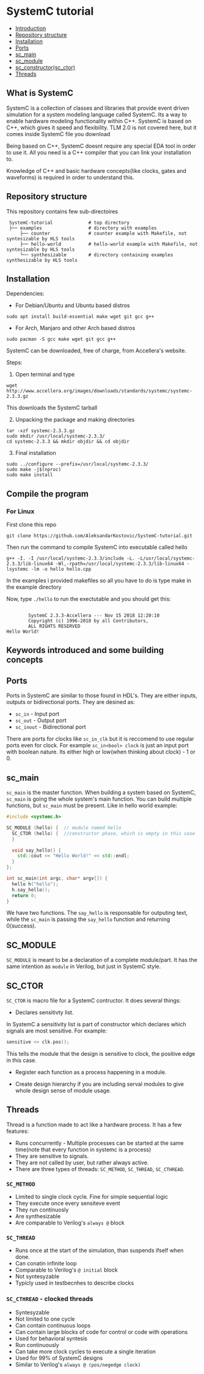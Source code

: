 # SystemC tutorial

- [Introduction](#what-is-systemc)
- [Repository structure](#repository-structure)
- [Installation](#installation)
- [Ports](#ports)
- [sc_main](#sc_main)
- [sc_module](#sc_module)
- [sc_constructor(sc_ctor)](#sc_ctor)
- [Threads](#threads)
## What is SystemC

SystemC is a collection of classes and libraries that provide event driven simulation for a system modeling language called SystemC. Its a way to enable hardware modeling functionality within C++. SystemC is based on C++, which gives it speed and flexibility. TLM 2.0 is not covered here, but it comes inside SystemC file you download

Being based on C++, SystemC doesnt require any special EDA tool in order to use it. All you need is a C++ compiler that you can link your installation to.

Knowledge of C++ and basic hardware concepts(like clocks, gates and waveforms) is required in order to understand this.

## Repository structure

This repository contains few sub-directoires

     SystemC-tutorial             # top directory
     ├── examples                 # directory with examples
         ├── counter              # counter example with Makefile, not syntesizable by HLS tools
         ├── hello-world          # hello-world example with Makefile, not syntesizable by HLS tools
         └── synthesizable        # directory containing examples synthesizable by HLS tools


## Installation

Dependencies:

- For Debian/Ubuntu and Ubuntu based distros
```
sudo apt install build-essential make wget git gcc g++
```

- For Arch, Manjaro and other Arch based distros
```
sudo pacman -S gcc make wget git gcc g++
```

SystemC can be downloaded, free of charge, from Accellera's website.

Steps:
1. Open terminal and type
```
wget http://www.accellera.org/images/downloads/standards/systemc/systemc-2.3.3.gz
```
This downloads the SystemC tarball

2. Unpacking the package and making directories
```
tar -xzf systemc-2.3.3.gz
sudo mkdir /usr/local/systemc-2.3.3/
cd systemc-2.3.3 && mkdir objdir && cd objdir
```

3. Final installation
```
sudo ../configure --prefix=/usr/local/systemc-2.3.3/
sudo make -j$(nproc)
sudo make install
```

## Compile the program

### For Linux

First clone this repo

```
git clone https://github.com/AleksandarKostovic/SystemC-tutorial.git
```

Then run the command to compile SystemC into executable called hello

```
g++ -I. -I /usr/local/systemc-2.3.3/include -L. -L/usr/local/systemc-2.3.3/lib-linux64 -Wl,-rpath=/usr/local/systemc-2.3.3/lib-linux64 -lsystemc -lm -o hello hello.cpp
```

In the examples i provided makefiles so all you have to do is type make in the example directory


Now, type `./hello` to run the exectutable and you should get this:

```

        SystemC 2.3.3-Accellera --- Nov 15 2018 12:20:10
        Copyright (c) 1996-2018 by all Contributors,
        ALL RIGHTS RESERVED
Hello World!

```

## Keywords introduced and some building concepts

## Ports 
Ports in SystemC are similar to those found in HDL's. They are either inputs, outputs or bidirectional ports. They are desined as:
- `sc_in` - Input port
- `sc_out` - Output port
- `sc_inout` - Bidirectional port

There are ports for clocks like `sc_in_clk` but it is reccomend to use regular ports even for clock. For example `sc_in<bool> clock` is just an input port with boolean nature. Its either high or low(when thinking about clock) - 1 or 0.

## sc_main
`sc_main` is the master function. When building a system based on SystemC, `sc_main` is going the whole system's main function. You can build multiple functions, but `sc_main` must be present. Like in hello world example:

```c++
#include <systemc.h>

SC_MODULE (hello) {  // module named hello
  SC_CTOR (hello) {  //constructor phase, which is empty in this case
  }

  void say_hello() {
    std::cout << "Hello World!" << std::endl;
  }
};

int sc_main(int argc, char* argv[]) {
  hello h("hello");
  h.say_hello();
  return 0;
}
```

We have two functions. The `say_hello` is responsable for outputing text, while the `sc_main` is passing the `say_hello` function and returning 0(success).

## SC_MODULE

`SC_MODULE` is meant to be a declaration of a complete module/part. It has the same intention as `module` in Verilog, but just in SystemC style.

## SC_CTOR

`SC_CTOR` is macro file for a SystemC contructor. It does several things:
 - Declares sensitivty list.
 
 In SystemC a sensitivity list is part of constructor which declares which signals are most sensitive. For example:
 
 ```c++
 sensitive << clk.pos(); 
 ```
 This tells the module that the design is sensitive to clock, the positive edge in this case.
 
 - Register each function as a process happening in a module.
 
 - Create design hierarchy if you are including serval modules to give whole design sense of module usage.
 
 ## Threads
 
 Thread is a function made to act like a hardware process. It has a few features:
 - Runs concurrently - Multiple processes can be started at the same time(note that every function in systemc is a process)
 - They are sensitive to signals.
 - They are not called by user, but rather always active.
 - There are three types of threads: `SC_METHOD`, `SC_THREAD`, `SC_CTHREAD`.
 
### `SC_METHOD`
- Limited to single clock cycle. Fine for simple sequential logic
- They execute once every sensiteve event
- They run continuosly
- Are synthesizable
- Are comparable to Verilog's `always @` block

### `SC_THREAD`
- Runs once at the start of the simulation, than suspends ifself when done.
- Can conatin infinite loop
- Comparable to Verilog's `@ initial` block
- Not syntesyzable
- Typicly used in testbecnhes to describe clocks

### `SC_CTHREAD` - clocked threads
- Syntesyzable
- Not limited to one cycle
- Can contain continuous loops
- Can contain large blocks of code for control or code with operations
- Used for behavioral syntesis
- Run continuously
- Can take more clock cycles to execute a single iteration
- Used for 99% of SystemC designs
- Similar to Verilog's `always @ (pos/negedge clock)`
